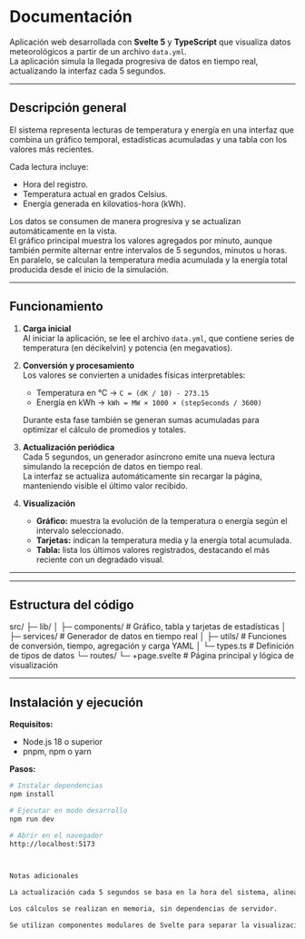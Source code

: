 # Documentación

Aplicación web desarrollada con **Svelte 5** y **TypeScript** que visualiza datos meteorológicos a partir de un archivo `data.yml`.  
La aplicación simula la llegada progresiva de datos en tiempo real, actualizando la interfaz cada 5 segundos.

---

## Descripción general

El sistema representa lecturas de temperatura y energía en una interfaz que combina un gráfico temporal, estadísticas acumuladas y una tabla con los valores más recientes.

Cada lectura incluye:
- Hora del registro.
- Temperatura actual en grados Celsius.
- Energía generada en kilovatios-hora (kWh).

Los datos se consumen de manera progresiva y se actualizan automáticamente en la vista.  
El gráfico principal muestra los valores agregados por minuto, aunque también permite alternar entre intervalos de 5 segundos, minutos u horas.  
En paralelo, se calculan la temperatura media acumulada y la energía total producida desde el inicio de la simulación.

---

## Funcionamiento

1. **Carga inicial**  
   Al iniciar la aplicación, se lee el archivo `data.yml`, que contiene series de temperatura (en décikelvin) y potencia (en megavatios).

2. **Conversión y procesamiento**  
   Los valores se convierten a unidades físicas interpretables:
   - Temperatura en °C → `C = (dK / 10) - 273.15`
   - Energía en kWh → `kWh = MW × 1000 × (stepSeconds / 3600)`
   
   Durante esta fase también se generan sumas acumuladas para optimizar el cálculo de promedios y totales.

3. **Actualización periódica**  
   Cada 5 segundos, un generador asíncrono emite una nueva lectura simulando la recepción de datos en tiempo real.  
   La interfaz se actualiza automáticamente sin recargar la página, manteniendo visible el último valor recibido.

4. **Visualización**  
   - **Gráfico:** muestra la evolución de la temperatura o energía según el intervalo seleccionado.  
   - **Tarjetas:** indican la temperatura media y la energía total acumulada.  
   - **Tabla:** lista los últimos valores registrados, destacando el más reciente con un degradado visual.
---

---

## Estructura del código
src/
├─ lib/
│ ├─ components/ # Gráfico, tabla y tarjetas de estadísticas
│ ├─ services/ # Generador de datos en tiempo real
│ ├─ utils/ # Funciones de conversión, tiempo, agregación y carga YAML
│ └─ types.ts # Definición de tipos de datos
└─ routes/
└─ +page.svelte # Página principal y lógica de visualización


---

## Instalación y ejecución

**Requisitos:**
- Node.js 18 o superior  
- pnpm, npm o yarn  

**Pasos:**

```bash
# Instalar dependencias
npm install

# Ejecutar en modo desarrollo
npm run dev

# Abrir en el navegador
http://localhost:5173



Notas adicionales

La actualización cada 5 segundos se basa en la hora del sistema, alineando los datos con el tiempo real.

Los cálculos se realizan en memoria, sin dependencias de servidor.

Se utilizan componentes modulares de Svelte para separar la visualización del procesamiento de datos.
